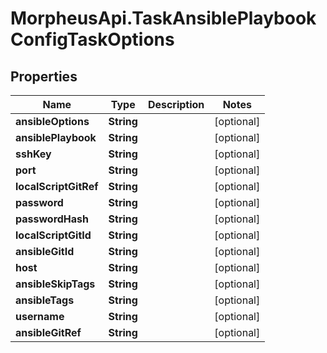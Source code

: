 # MorpheusApi.TaskAnsiblePlaybookConfigTaskOptions

## Properties

Name | Type | Description | Notes
------------ | ------------- | ------------- | -------------
**ansibleOptions** | **String** |  | [optional] 
**ansiblePlaybook** | **String** |  | [optional] 
**sshKey** | **String** |  | [optional] 
**port** | **String** |  | [optional] 
**localScriptGitRef** | **String** |  | [optional] 
**password** | **String** |  | [optional] 
**passwordHash** | **String** |  | [optional] 
**localScriptGitId** | **String** |  | [optional] 
**ansibleGitId** | **String** |  | [optional] 
**host** | **String** |  | [optional] 
**ansibleSkipTags** | **String** |  | [optional] 
**ansibleTags** | **String** |  | [optional] 
**username** | **String** |  | [optional] 
**ansibleGitRef** | **String** |  | [optional] 


